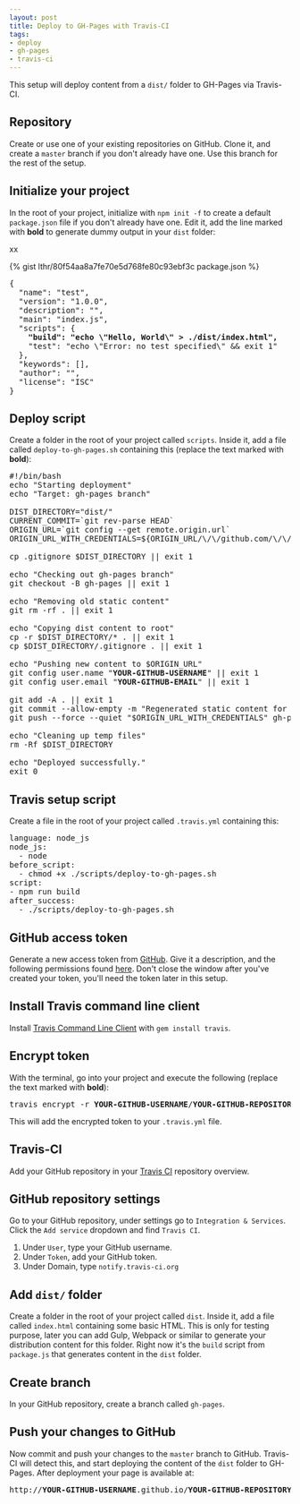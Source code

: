 ```yaml
---
layout: post
title: Deploy to GH-Pages with Travis-CI
tags:
- deploy
- gh-pages
- travis-ci
---
```


This setup will deploy content from a `dist/` folder to GH-Pages via Travis-CI.

## Repository
Create or use one of your existing repositories on GitHub. Clone it, and create a `master` branch if you don't already have one. Use this branch for the rest of the setup.

## Initialize your project
In the root of your project, initialize with `npm init -f` to create a default `package.json` file if you don't already have one. Edit it, add the line marked with **bold** to generate dummy output in your `dist` folder:

<script src="https://gist.github.com/lthr/80f54aa8a7fe70e5d768fe80c93ebf3c.js?file=package.json"></script>

<script src="https://gist.github.com/lthr/80f54aa8a7fe70e5d768fe80c93ebf3c.js?file=package.json&line=2"></script>

<code data-gist-id="5457629" data-gist-hide-footer="true" data-gist-hide-line-numbers="true"></code>

<code data-gist-id="80f54aa8a7fe70e5d768fe80c93ebf3c" data-gist-line="2,3,4"></code>

xx

{% gist lthr/80f54aa8a7fe70e5d768fe80c93ebf3c package.json %}


<pre>
{
  "name": "test",
  "version": "1.0.0",
  "description": "",
  "main": "index.js",
  "scripts": {
    <b>"build": "echo \"Hello, World\" > ./dist/index.html",</b>
    "test": "echo \"Error: no test specified\" && exit 1"
  },
  "keywords": [],
  "author": "",
  "license": "ISC"
}
</pre>

## Deploy script
Create a folder in the root of your project called `scripts`. Inside it, add a file called `deploy-to-gh-pages.sh` containing this (replace the text marked with **bold**):

<pre>
#!/bin/bash
echo "Starting deployment"
echo "Target: gh-pages branch"

DIST_DIRECTORY="dist/"
CURRENT_COMMIT=`git rev-parse HEAD`
ORIGIN_URL=`git config --get remote.origin.url`
ORIGIN_URL_WITH_CREDENTIALS=${ORIGIN_URL/\/\/github.com/\/\/$GITHUB_TOKEN@github.com}

cp .gitignore $DIST_DIRECTORY || exit 1

echo "Checking out gh-pages branch"
git checkout -B gh-pages || exit 1

echo "Removing old static content"
git rm -rf . || exit 1

echo "Copying dist content to root"
cp -r $DIST_DIRECTORY/* . || exit 1
cp $DIST_DIRECTORY/.gitignore . || exit 1

echo "Pushing new content to $ORIGIN_URL"
git config user.name "<b>YOUR-GITHUB-USERNAME</b>" || exit 1
git config user.email "<b>YOUR-GITHUB-EMAIL</b>" || exit 1

git add -A . || exit 1
git commit --allow-empty -m "Regenerated static content for $CURRENT_COMMIT" || exit 1
git push --force --quiet "$ORIGIN_URL_WITH_CREDENTIALS" gh-pages > /dev/null 2>&1

echo "Cleaning up temp files"
rm -Rf $DIST_DIRECTORY

echo "Deployed successfully."
exit 0
</pre>


## Travis setup script
Create a file in the root of your project called `.travis.yml` containing this:

<pre>
language: node_js
node_js:
  - node
before_script:
  - chmod +x ./scripts/deploy-to-gh-pages.sh
script:
- npm run build
after_success:
  - ./scripts/deploy-to-gh-pages.sh
</pre>

## GitHub access token
Generate a new access token from [GitHub](https://github.com/settings/tokens/new). Give it a description, and the following permissions found [here](https://docs.travis-ci.com/user/github-oauth-scopes/). Don't close the window after you've created your token, you'll need the token later in this setup.

## Install Travis command line client
Install [Travis Command Line Client](https://github.com/travis-ci/travis.rb#readme) with `gem install travis`.

## Encrypt token
With the terminal, go into your project and execute the following (replace the text marked with **bold**):
<pre>
travis encrypt -r <b>YOUR-GITHUB-USERNAME</b>/<b>YOUR-GITHUB-REPOSITORY-NAME</b> GITHUB_TOKEN=<b>YOUR-GITHUB-TOKEN-HERE</b> --add
</pre>
This will add the encrypted token to your `.travis.yml` file.

## Travis-CI
Add your GitHub repository in your [Travis CI](https://travis-ci.org/profile) repository overview.

## GitHub repository settings
Go to your GitHub repository, under settings go to `Integration & Services`. Click the `Add service` dropdown and find `Travis CI`.

1. Under `User`, type your GitHub username.
2. Under `Token`, add your GitHub token.
3. Under Domain, type `notify.travis-ci.org`

## Add `dist/` folder
Create a folder in the root of your project called `dist`. Inside it, add a file called `index.html` containing some basic HTML. This is only for testing purpose, later you can add Gulp, Webpack or similar to generate your distribution content for this folder. Right now it's the `build` script from `package.js` that generates content in the `dist` folder.

## Create branch
In your GitHub repository, create a branch called `gh-pages`.

## Push your changes to GitHub
Now commit and push your changes to the `master` branch to GitHub. Travis-CI will detect this, and start deploying the content of the `dist` folder to GH-Pages. After deployment your page is available at:

<pre>http://<b>YOUR-GITHUB-USERNAME</b>.github.io/<b>YOUR-GITHUB-REPOSITORY-NAME</b></pre>
